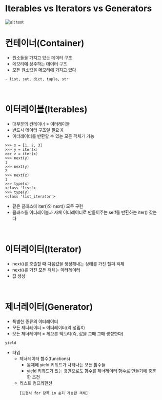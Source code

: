 Iterables vs Iterators vs Generators
========

![alt text](iter-vs-gen-relationships.png)

# 컨테이너(Container)
  - 원소들을 가지고 있는 데이터 구조
  - 메모리에 상주하는 데이터 구조
  - 모든 원소값을 메모리에 가지고 있다
  ```
  - list, set, dict, tuple, str
  ```
  <br>

  # 이터레이블(Iterables)

  - 대부분의 컨테이너 = 이터레이블
  - 반드시 데이터 구조일 필요 X
  - 이터레이터를 반환할 수 있는 모든 객체가 가능
  ```
  >>> x = [1, 2, 3]
  >>> y = iter(x)
  >>> z = iter(x)
  >>> next(y)
  1
  >>> next(y)
  2
  >>> next(z)
  1
  >>> type(x)
  <class 'list'>
  >>> type(y)
  <class 'list_iterator'>
  ```

  - 같은 클래스에 iter()와 next() 모두 구현
  - 클래스를 이터레이블과 자체 이터레이터로 만들어주는 self를 반환하는 iter() 갖는다

<br>

# 이터레이터(Iterator)
  - next()를 호출할 때 다음값을 생성해내는 상태를 가진 헬퍼 객체
  - next()를 가진 모든 객체는 이터레이터
  - 값 생성

<br>

# 제너레이터(Generator)
  - 특별한 종류의 이터레이터
  - 모든 제너레이터 = 이터레이터(역 성립X)
  - 모든 제너레이터 = 게으른 팩토리(즉, 값을 그때 그때 생성한다)
  ```
  yield
  ```
  - 타입
    - 제너레이터 함수(functions)
      - 몸체에 yield 키워드가 나타나는 모든 함수들
      - yield 키워드가 있는 것만으로도 함수를 제너레이터 함수로 만들기에 충분한 조건
    - 리스트 컴프리헨션
      ```
      [표현식 for 항목 in 순회 가능한 객체]
      ```
